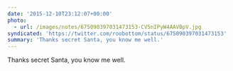 ```yaml
---
date: '2015-12-10T23:12:07+00:00'
photo:
  - url: /images/notes/675090397031473153-CV5nIPyW4AAVBpV.jpg
syndicated: 'https://twitter.com/roobottom/status/675090397031473153'
summary: 'Thanks secret Santa, you know me well.'
---
```

Thanks secret Santa, you know me well. 
